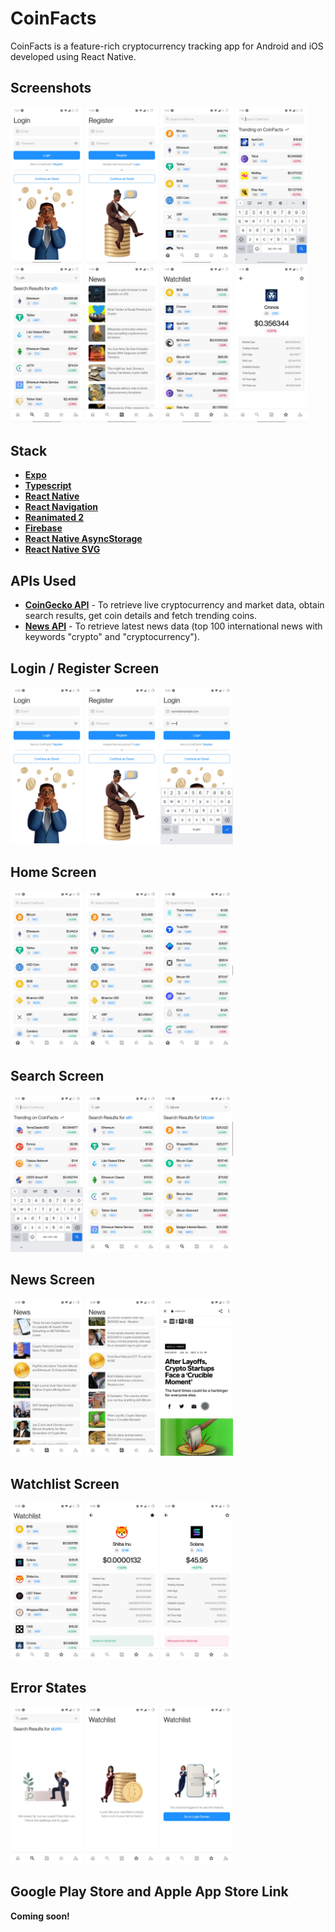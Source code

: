# CoinFacts
CoinFacts is a feature-rich cryptocurrency tracking app for Android and iOS developed using React Native.

## Screenshots
<p float="left">
  <img src="assets/screenshots/1.jpg" width="23%" />
  <img src="assets/screenshots/2.jpg" width="23%" />
  <img src="assets/screenshots/3.jpg" width="23%" />
  <img src="assets/screenshots/4.jpg" width="23%" />
  <img src="assets/screenshots/5.jpg" width="23%" />
  <img src="assets/screenshots/6.jpg" width="23%" />
  <img src="assets/screenshots/7.jpg" width="23%" />
  <img src="assets/screenshots/8.jpg" width="23%" />
</p>

## Stack
* **[Expo](https://expo.dev/)**
* **[Typescript](https://www.typescriptlang.org/)**
* **[React Native](https://reactnative.dev/)**
* **[React Navigation](https://reactnavigation.org/)**
* **[Reanimated 2](https://docs.swmansion.com/react-native-reanimated/)**
* **[Firebase](https://firebase.google.com/)**
* **[React Native AsyncStorage](https://reactnative.dev/docs/asyncstorage)**
* **[React Native SVG](https://github.com/react-native-svg/react-native-svg)**

## APIs Used
* **[CoinGecko API](https://www.coingecko.com/en/api)** - To retrieve live cryptocurrency and market data, obtain search results, get coin details and fetch trending coins.
* **[News API](https://newsapi.org/)** - To retrieve latest news data (top 100 international news with keywords "crypto" and "cryptocurrency").

## Login / Register Screen
<p float="left">
  <img src="assets/screenshots/9.jpg" width="23%" />
  <img src="assets/screenshots/10.jpg" width="23%" />
  <img src="assets/screenshots/11.jpg" width="23%" />
</p>

## Home Screen
<p float="left">
  <img src="assets/screenshots/12.jpg" width="23%" />
  <img src="assets/screenshots/12.jpg" width="23%" />
  <img src="assets/screenshots/14.jpg" width="23%" />
</p>

## Search Screen
<p float="left">
  <img src="assets/screenshots/15.jpg" width="23%" />
  <img src="assets/screenshots/16.jpg" width="23%" />
  <img src="assets/screenshots/17.jpg" width="23%" />
</p>

## News Screen
<p float="left">
  <img src="assets/screenshots/18.jpg" width="23%" />
  <img src="assets/screenshots/19.jpg" width="23%" />
  <img src="assets/screenshots/20.jpg" width="23%" />
</p>

## Watchlist Screen
<p float="left">
  <img src="assets/screenshots/21.jpg" width="23%" />
  <img src="assets/screenshots/22.jpg" width="23%" />
  <img src="assets/screenshots/23.jpg" width="23%" />
</p>

## Error States
<p float="left">
  <img src="assets/screenshots/24.jpg" width="23%" />
  <img src="assets/screenshots/25.jpg" width="23%" />
  <img src="assets/screenshots/26.jpg" width="23%" />
</p>

## Google Play Store and Apple App Store Link
**Coming soon!**
